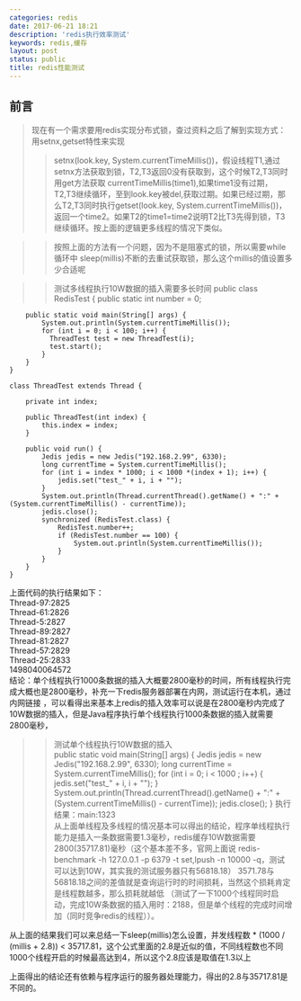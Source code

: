 ```yaml
---
categories: redis
date: 2017-06-21 18:21
description: 'redis执行效率测试'
keywords: redis,缓存
layout: post
status: public
title: redis性能测试
---
```


## 前言  
>现在有一个需求要用redis实现分布式锁，查过资料之后了解到实现方式：用setnx,getset特性来实现  
>>setnx(look.key, System.currentTimeMillis())，假设线程T1,通过setnx方法获取到锁，T2,T3返回0没有获取到，这个时候T2,T3同时用get方法获取
currentTimeMillis(time1),如果time1没有过期，T2,T3继续循环，至到look.key被del,获取过期。如果已经过期，那么T2,T3同时执行getset(look.key, System.currentTimeMillis())，
返回一个time2。如果T2的time1=time2说明T2比T3先得到锁，T3继续循环。按上面的逻辑更多线程的情况下类似。  

>>按照上面的方法有一个问题，因为不是阻塞式的锁，所以需要while循环中 sleep(millis)不断的去重试获取锁，那么这个millis的值设置多少合适呢  

>>测试多线程执行10W数据的插入需要多长时间
    public class RedisTest {
        public static int number = 0;
	
        public static void main(String[] args) {
            System.out.println(System.currentTimeMillis());
            for (int i = 0; i < 100; i++) {
              ThreadTest test = new ThreadTest(i);
              test.start();
            }
        }
    }

    class ThreadTest extends Thread {
	
        private int index;

        public ThreadTest(int index) {
            this.index = index;
        }

        public void run() {
            Jedis jedis = new Jedis("192.168.2.99", 6330);
            long currentTime = System.currentTimeMillis();
            for (int i = index * 1000; i < 1000 *(index + 1); i++) {
                jedis.set("test_" + i, i + "");
            }
            System.out.println(Thread.currentThread().getName() + ":" + (System.currentTimeMillis() - currentTime));
            jedis.close();
            synchronized (RedisTest.class) {
                RedisTest.number++;
                if (RedisTest.number == 100) {
                    System.out.println(System.currentTimeMillis());
                }
            }
        }
    }
上面代码的执行结果如下：  
Thread-97:2825  
Thread-61:2826  
Thread-5:2827  
Thread-89:2827  
Thread-81:2827  
Thread-57:2829  
Thread-25:2833  
1498040064572  
结论：单个线程执行1000条数据的插入大概要2800毫秒的时间，所有线程执行完成大概也是2800毫秒，补充一下redis服务器部署在内网，测试运行在本机，通过内网链接
，可以看得出来基本上redis的插入效率可以说是在2800毫秒内完成了10W数据的插入，但是Java程序执行单个线程执行1000条数据的插入就需要2800毫秒，

>>测试单个线程执行10W数据的插入  
    public static void main(String[] args) {
        Jedis jedis = new Jedis("192.168.2.99", 6330);
        long currentTime = System.currentTimeMillis();
        for (int i = 0; i < 1000 ; i++) {
            jedis.set("test_" + i, i + "");
        }
        System.out.println(Thread.currentThread().getName() + ":" + (System.currentTimeMillis() - currentTime));
        jedis.close();
    }
执行结果：main:1323  
从上面单线程及多线程的情况基本可以得出的结论，程序单线程执行能力是插入一条数据需要1.3毫秒，redis缓存10W数据需要2800(35717.81)毫秒（这个基本差不多，官网上面说
redis-benchmark -h 127.0.0.1 -p 6379 -t set,lpush -n 10000 -q，测试可以达到10W，其实我的测试服务器只有56818.18）
3571.78与56818.18之间的差值就是查询运行时的时间损耗，当然这个损耗肯定是线程数越多，那么损耗就越低
（测试了一下1000个线程同时启动，完成10W条数据的插入用时：2188，但是单个线程的完成时间增加（同时竞争redis的线程））。  

从上面的结果我们可以来总结一下sleep(millis)怎么设置，并发线程数 * (1000 / (millis + 2.8))  < 35717.81，这个公式里面的2.8是近似的值，不同线程数也不同
1000个线程开启的时候最高达到4，所以这个2.8应该是取值在1.3以上  

上面得出的结论还有依赖与程序运行的服务器处理能力，得出的2.8与35717.81是不同的。

  
  
  
